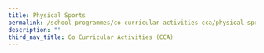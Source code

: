 ```yaml
---
title: Physical Sports
permalink: /school-programmes/co-curricular-activities-cca/physical-sports
description: ""
third_nav_title: Co Curricular Activities (CCA)
---
```

